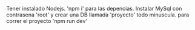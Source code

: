 Tener instalado Nodejs.
'npm i' para las depencias.
Instalar MySql con contrasena 'root' y crear una DB llamada 'proyecto' todo minuscula.
para correr el proyecto 'npm run dev'
